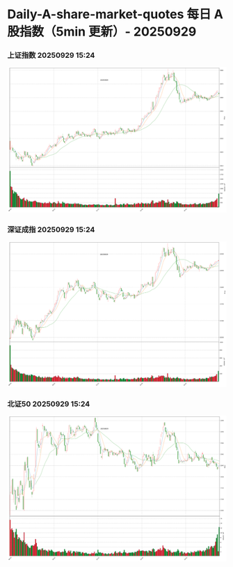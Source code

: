 
# Daily-A-share-market-quotes 每日 A 股指数（5min 更新）- 20250929

### 上证指数 20250929 15:24
![](./fig/2025/9/20250929-sh000001.png)

### 深证成指 20250929 15:24
![](./fig/2025/9/20250929-sz399001.png)

### 北证50 20250929 15:24
![](./fig/2025/9/20250929-bj899050.png)
